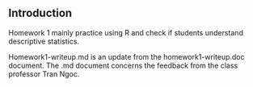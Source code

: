 ## Introduction

Homework 1 mainly practice using R and check if students understand descriptive statistics.

Homework1-writeup.md is an update from the homework1-writeup.doc document. The .md document concerns the feedback from the class professor Tran Ngoc. 
